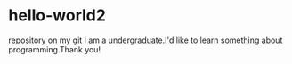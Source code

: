 # hello-world2
repository on my git
I am a undergraduate.I'd like to learn something about programming.Thank you!
